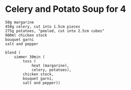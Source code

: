 Celery and Potato Soup for 4
============================

    50g margarine
    450g celery, cut into 1.5cm pieces
    275g potatoes, "peeled, cut into 2.5cm cubes"
    900ml chicken stock
    bouquet garni
    salt and pepper

    blend (
        simmer 30min (
            toss (
                heat (margarine),
                celery, potatoes),
            chicken stock,
            bouquet garni,
            salt and pepper))
